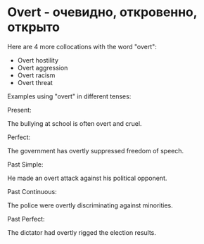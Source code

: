 # Overt - очевидно, откровенно, открыто




Here are 4 more collocations with the word "overt":

- Overt hostility
- Overt aggression
- Overt racism
- Overt threat

Examples using "overt" in different tenses:

Present:

The bullying at school is often overt and cruel.

Perfect:

The government has overtly suppressed freedom of speech.

Past Simple:

He made an overt attack against his political opponent.

Past Continuous:

The police were overtly discriminating against minorities.

Past Perfect:

The dictator had overtly rigged the election results.